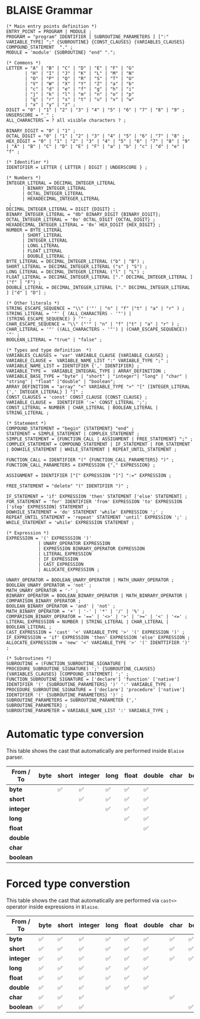 # BLAISE Grammar

```EBNF
(* Main entry points definition *)
ENTRY_POINT = PROGRAM | MODULE ;
PROGRAM = "program" IDENTIFIER [ SUBROUTINE_PARAMETERS ] [":" VARIABLE_TYPE] ";" {SUBROUTINE} {CONST_CLAUSES} {VARIABLES_CLAUSES} COMPOUND_STATEMENT  "." ;
MODULE = 'module' {SUBROUTINE} "end" ".";

(* Commons *)
LETTER = "A" | "B" | "C" | "D" | "E" | "F" | "G"
       | "H" | "I" | "J" | "K" | "L" | "M" | "N"
       | "O" | "P" | "Q" | "R" | "S" | "T" | "U"
       | "V" | "W" | "X" | "Y" | "Z" | "a" | "b"
       | "c" | "d" | "e" | "f" | "g" | "h" | "i"
       | "j" | "k" | "l" | "m" | "n" | "o" | "p"
       | "q" | "r" | "s" | "t" | "u" | "v" | "w"
       | "x" | "y" | "z" ;
DIGIT = "0" | "1" | "2" | "3" | "4" | "5" | "6" | "7" | "8" | "9" ;
UNSERSCORE = "_" ;
ALL_CHARACTERS = ? all visible characters ? ;

BINARY_DIGIT = "0" | "1" ;
OCTAL_DIGIT = "0" | "1" | "2" | "3" | "4" | "5" | "6" | "7" | "8" ;
HEX_DIGIT = "0" | "1" | "2" | "3" | "4" | "5" | "6" | "7" | "8" | "9" | "A" | "B" | "C" | "D" | "E" | "F" | "a" | "b" | "c" | "d" | "e" | "f" ;

(* Identifier *)
IDENTIFIER = LETTER { LETTER | DIGIT | UNDERSCORE } ;

(* Numbers *)
INTEGER_LITERAL = DECIMAL_INTEGER_LITERAL
      | BINARY_INTEGER_LITERAL
      | OCTAL_INTEGER_LITERAL
      | HEXADECIMAL_INTEGER_LITERAL
 ;
DECIMAL_INTEGER_LITERAL = DIGIT {DIGIT} ;
BINARY_INTEGER_LITERAL = "0b" BINARY_DIGIT {BINARY_DIGIT};
OCTAL_INTEGER_LITERAL = '0o' OCTAL_DIGIT {OCTAL_DIGIT} ;
HEXADECIMAL_INTEGER_LITERAL = '0x' HEX_DIGIT {HEX_DIGIT} ;
NUMBER = BYTE_LITERAL
      | SHORT_LITERAL 
      | INTEGER_LITERAL
      | LONG_LITERAL
      | FLOAT_LITERAL
      | DOUBLE_LITERAL ;
BYTE_LITERAL = DECIMAL_INTEGER_LITERAL ("b" | "B") ;
SHORT_LITERAL = DECIMAL_INTEGER_LITERAL ("s" | "S") ;
LONG_LITERAL = DECIMAL_INTEGER_LITERAL ("l" | "L") ;
FLOAT_LITERAL = DECIMAL_INTEGER_LITERAL ["." DECIMAL_INTEGER_LITERAL ] ("f" | "F") ;
DOUBLE_LITERAL = DECIMAL_INTEGER_LITERAL ["." DECIMAL_INTEGER_LITERAL ] ["d" | "D"] ;

(* Other literals *)
STRING_ESCAPE_SEQUENCE = "\\" ('"' | "n" | "f" |"t" | "a" | "r" ) ;
STRING_LITERAL = '"' { (ALL_CHARACTERS - '"') | (STRING_ESCAPE_SEQUENCE) } '"' ;
CHAR_ESCAPE_SEQUENCE = "\\" ("'" | "n" | "f" |"t" | "a" | "r" ) ;
CHAR_LITERAL = '"' ((ALL_CHARACTERS - '"') | (CHAR_ESCAPE_SEQUENCE)) '"' ;
BOOLEAN_LITERAL = "true" | "false" ;

(* Types and type definition  *)
VARIABLES_CLAUSES = 'var' VARIABLE_CLAUSE {VARIABLE_CLAUSE} ;
VARIABLE_CLAUSE =  VARIABLE_NAME_LIST ":" VARIABLE_TYPE ";" ;
VARIABLE_NAME_LIST = IDENTIFIER {',' IDENTIFIER} ;
VARIABLE_TYPE =  VARIABLE_INTEGRAL_TYPE | ARRAY_DEFINITION ;
VARIABLE_BASE_TYPE = "byte" | "short" | "integer"| "long" | "char" | "string" | "float" |"double" | "boolean";
ARRAY_DEFINITION = "array" "<" VARIABLE_TYPE ">" "[" [INTEGER_LITERAL  {',' INTEGER_LITERAL} ] "]" ;
CONST_CLAUSES = 'const' CONST_CLAUSE {CONST_CLAUSE} ;
VARIABLE_CLAUSE =  IDENTIFIER ':=' CONST_LITERAL ';';
CONST_LITERAL = NUMBER | CHAR_LITERAL | BOOLEAN_LITERAL | STRING_LITERAL ;

(* Statement *)
COMPOUND_STATEMENT = "begin" {STATEMENT} "end" ;
STATEMENT = SIMPLE_STATEMENT | COMPLEX_STATEMENT ;
SIMPLE_STATEMENT = {FUNCTION_CALL | ASSIGNMENT | FREE_STATEMENT} ";" ;
COMPLEX_STATEMENT = COMPOUND_STATEMENT | IF_STATEMENT | FOR_STATEMENT | DOWHILE_STATEMENT | WHILE_STATEMENT | REPEAT_UNTIL_STATEMENT ;

FUNCTION_CALL = IDENTIFIER "(" {FUNCTION_CALL_PARAMETERS} ")" ;
FUNCTION_CALL_PARAMETERS = EXPRESSION {"," EXPRESSION} ;

ASSIGNMENT = IDENTIFIER ["[" EXPRESSION "]"] ":=" EXPRESSION ;

FREE_STATEMENT = "delete" "(" IDENTIFIER ")" ;

IF_STATEMENT = 'if' EXPRESSION 'then' STATEMENT ['else' STATEMENT] ;
FOR_STATEMENT = 'for' IDENTIFIER 'from' EXPRESSION 'to' EXPRESSION ['step' EXPRESSION] STATEMENT ;
DOWHILE_STATEMENT = 'do' STATEMENT 'while' EXPRESSION ';' ;
REPEAT_UNTIL_STATEMENT = 'repeat' STATEMENT 'until' EXPRESSION ';' ;
WHILE_STATEMENT = 'while' EXPRESSION STATEMENT ;

(* Expression *)
EXPRESSION = '(' EXPRESSSION ')' 
            | UNARY_OPERATOR EXPRESSION 
            | EXPRESSION BINRARY_OPERATOR EXPRESSION
            | LITERAL_EXPRESSION
            | IF_EXPRESSION
            | CAST_EXPRESSION
            | ALLOCATE_EXPRESSION ;

UNARY_OPERATOR = BOOLEAN_UNARY_OPERATOR | MATH_UNARY_OPERATOR ;
BOOLEAN_UNARY_OPERATOR = 'not' ;
MATH_UNARY_OPERATOR = '-' ;
BINRARY_OPERATOR = BOOLEAN_BINARY_OPERATOR | MATH_BINRARY_OPERATOR | COMPARISON_BINARY_OPERATOR ;
BOOLEAN_BINARY_OPERATOR = 'and' | 'not' ;
MATH_BINARY_OPERATOR = '+' | '-' | '*' | '/' | '%' ;
COMPARISON_BINARY_OPERATOR = '==' | '<>' | '>' | '>=' | '<' | '<=' ;
LITERAL_EXPRESSION = NUMBER | STRING_LITERAL | CHAR_LITERAL | BOOLEAN_LITERAL ;
CAST_EXPRESSION = 'cast' '<' VARIABLE_TYPE '>' '(' EXPRESSION ')' ;
IF_EXPRESSION = 'if' EXPRESSION 'then' EXPRESSION 'else' EXPRESSION ;
ALLOCATE_EXPRESSION = 'new' '<' VARIABLE_TYPE '>' '(' IDENTTIFIER ')' ;

(* Subroutines *)
SUBROUTINE = (FUNCTION_SUBROUTINE_SIGNATURE | PROCEDURE_SUBROUTINE_SIGNATURE) ';' {SUBROUTINE_CLAUSES} {VARIABLES_CLAUSES} [COMPOUND_STATEMENT] ';' ;
FUNCTION_SUBROUTINE_SIGNATURE = ['declare'] 'function' ['native'] IDENTIFIER '(' {SUBROUTINE_PARAMETERS} ')' ':' VARIABLE_TYPE ;
PROCEDURE_SUBROUTINE_SIGNATURE = ['declare'] 'procedure' ['native'] IDENTIFIER '(' {SUBROUTINE_PARAMETERS} ')' ;
SUBROUTINE_PARAMETERS = SUBROUTINE_PARAMETER {',' SUBROUTINE_PARAMETER} ;
SUBROUTINE_PARAMETER = VARIABLE_NAME_LIST ':' VARIABLE_TYPE ;
```
# Automatic type conversion
This table shows the cast that automatically are performed inside `Blaise` parser.

| From / To | byte | short | integer |long | float | double | char | boolean |
| --- | --- | --- | --- | --- | --- | --- | --- | --- |
| **byte** |  | :white_check_mark: | :white_check_mark: | :white_check_mark: | :white_check_mark: | :white_check_mark: |  |  |
| **short** |  |  | :white_check_mark: | :white_check_mark: | :white_check_mark: | :white_check_mark: |  |  |
| **integer** |  |  |  | :white_check_mark: | :white_check_mark: | :white_check_mark: |  |  |
| **long** |  |  |  |  | :white_check_mark: | :white_check_mark: |  |  |
| **float** |  |  |  |  |  | :white_check_mark: |  |  |
| **double** |  |  |  |  |  |  |  |  |
| **char** |  |  |  |  |  |  |  |  |
| **boolean** |  |  |  |  |  |  |  |  |


# Forced type converstion
This table shows the cast that automatically are performed via `cast<>` operator inside expressions in `Blaise`.

| From / To | byte | short | integer |long | float | double | char | boolean |
| --- | --- | --- | --- | --- | --- | --- | --- | --- |
| **byte** | :white_check_mark: | :white_check_mark: | :white_check_mark: | :white_check_mark: | :white_check_mark: | :white_check_mark: | :white_check_mark: | :white_check_mark: |
| **short** | :white_check_mark: | :white_check_mark: | :white_check_mark: | :white_check_mark: | :white_check_mark: | :white_check_mark: | :white_check_mark: | :white_check_mark: |
| **integer** | :white_check_mark: | :white_check_mark: | :white_check_mark: | :white_check_mark: | :white_check_mark: | :white_check_mark: | :white_check_mark: | :white_check_mark: |
| **long** | :white_check_mark: | :white_check_mark: | :white_check_mark: | :white_check_mark: | :white_check_mark: | :white_check_mark: |  |  |
| **float** | :white_check_mark: | :white_check_mark: | :white_check_mark: | :white_check_mark: | :white_check_mark: | :white_check_mark: |  |  |
| **double** | :white_check_mark: | :white_check_mark: | :white_check_mark: | :white_check_mark: | :white_check_mark: | :white_check_mark: |  |  |
| **char** | :white_check_mark: | :white_check_mark: | :white_check_mark: |  |  |  | :white_check_mark: |  |
| **boolean** | :white_check_mark: | :white_check_mark: | :white_check_mark: |  |  |  |  | :white_check_mark: |
